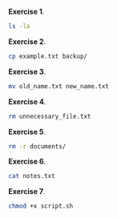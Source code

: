 **Exercise 1**.
```bash
ls -la
```

**Exercise 2**.
```bash
cp example.txt backup/
```

**Exercise 3**.
```bash
mv old_name.txt new_name.txt
```

**Exercise 4**.
```bash
rm unnecessary_file.txt
```

**Exercise 5**.
```bash
rm -r documents/
```

**Exercise 6**.
```bash
cat notes.txt
```

**Exercise 7**.
```bash
chmod +x script.sh
```